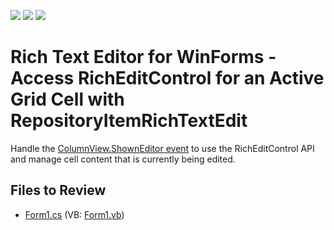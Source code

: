 <!-- default badges list -->
![](https://img.shields.io/endpoint?url=https://codecentral.devexpress.com/api/v1/VersionRange/128608959/23.2.3%2B)
[![](https://img.shields.io/badge/Open_in_DevExpress_Support_Center-FF7200?style=flat-square&logo=DevExpress&logoColor=white)](https://supportcenter.devexpress.com/ticket/details/E3364)
[![](https://img.shields.io/badge/📖_How_to_use_DevExpress_Examples-e9f6fc?style=flat-square)](https://docs.devexpress.com/GeneralInformation/403183)
<!-- default badges end -->

# Rich Text Editor for WinForms - Access RichEditControl for an Active Grid Cell with RepositoryItemRichTextEdit

Handle the <a href="http://documentation.devexpress.com/#WindowsForms/DevExpressXtraGridViewsBaseColumnView_ShownEditortopic">ColumnView.ShownEditor event</a> to use the RichEditControl API and manage cell content that is currently being edited.

## Files to Review

* [Form1.cs](./CS/Form1.cs) (VB: [Form1.vb](./VB/Form1.vb))
